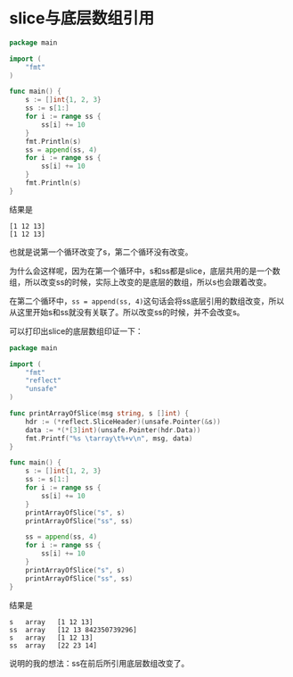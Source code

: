 # slice与底层数组引用

```go
package main

import (
	"fmt"
)

func main() {
	s := []int{1, 2, 3}
	ss := s[1:]
	for i := range ss {
		ss[i] += 10
	}
	fmt.Println(s)
	ss = append(ss, 4)
	for i := range ss {
		ss[i] += 10
	}
	fmt.Println(s)
}
```

结果是
```
[1 12 13]
[1 12 13]
```

也就是说第一个循环改变了s，第二个循环没有改变。

为什么会这样呢，因为在第一个循环中，s和ss都是slice，底层共用的是一个数组，所以改变ss的时候，实际上改变的是底层的数组，所以s也会跟着改变。

在第二个循环中，`ss = append(ss, 4)`这句话会将ss底层引用的数组改变，所以从这里开始s和ss就没有关联了。所以改变ss的时候，并不会改变s。

可以打印出slice的底层数组印证一下：

```go
package main

import (
	"fmt"
	"reflect"
	"unsafe"
)

func printArrayOfSlice(msg string, s []int) {
	hdr := (*reflect.SliceHeader)(unsafe.Pointer(&s))
	data := *(*[3]int)(unsafe.Pointer(hdr.Data))
	fmt.Printf("%s \tarray\t%+v\n", msg, data)
}

func main() {
	s := []int{1, 2, 3}
	ss := s[1:]
	for i := range ss {
		ss[i] += 10
	}
	printArrayOfSlice("s", s)
	printArrayOfSlice("ss", ss)

	ss = append(ss, 4)
	for i := range ss {
		ss[i] += 10
	}
	printArrayOfSlice("s", s)
	printArrayOfSlice("ss", ss)
}
```

结果是
```
s 	array	[1 12 13]
ss 	array	[12 13 842350739296]
s 	array	[1 12 13]
ss 	array	[22 23 14]
```

说明的我的想法：ss在前后所引用底层数组改变了。